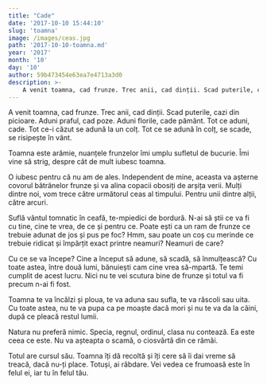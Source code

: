 ```yaml
---
title: "Cade"
date: '2017-10-10 15:44:10'
slug: 'toamna'
image: /images/ceas.jpg
path: '2017-10-10-toamna.md'
year: '2017'
month: '10'
day: '10'
author: 59b473454e63ea7e4713a3d0
description: >-
    A venit toamna, cad frunze. Trec anii, cad dinții. Scad puterile, cazi din picioare. Aduni praful, cad poze. Aduni florile, cade pământ. Tot ce aduni, cade. Tot ce-i căzut se adună la un colț. Tot ce 
---
```

<div class="kg-card-markdown"><p>A venit toamna, cad frunze. Trec anii, cad dinții. Scad puterile, cazi din picioare. Aduni praful, cad poze. Aduni florile, cade pământ. Tot ce aduni, cade. Tot ce-i căzut se adună la un colț. Tot ce se adună în colț, se scade, se risipește în vânt.</p>
<p>Toamna este arămie, nuanțele frunzelor îmi umplu sufletul de bucurie. Îmi vine să strig, despre cât de mult iubesc toamna.</p>
<p>O iubesc pentru că nu am de ales. Independent de mine, aceasta va așterne covorul bătrânelor frunze și va alina copacii obosiți de arșița verii. Mulți dintre noi, vom trece către următorul ceas al timpului. Pentru unii dintre alții, către arcuri.</p>
<p>Suflă vântul tomnatic în ceafă, te-mpiedici de bordură. N-ai să știi ce va fi cu tine, cine te vrea, de ce și pentru ce. Poate ești ca un ram de frunze ce trebuie adunat de jos și pus pe foc? Hmm, sau poate un coș cu merinde ce trebuie ridicat și împărțit exact printre neamuri? Neamuri de care?</p>
<p>Cu ce se va începe? Cine a început să adune, să scadă, să înmulțească? Cu toate astea, între două lumi, bănuiești cam cine vrea să-mpartă. Te temi cumplit de acest lucru. Nici nu te vei scutura bine de frunze și totul va fi precum n-ai fi fost.</p>
<p>Toamna te va încălzi și ploua, te va aduna sau sufla, te va răscoli sau uita. Cu toate astea, nu te va pupa ca pe moaște dacă mori și nu te va da la câini, după ce pleacă restul lumii.</p>
<p>Natura nu preferă nimic. Specia, regnul, ordinul, clasa nu contează. Ea este ceea ce este. Nu va așteapta o scamă, o ciosvârtă din ce rămâi.</p>
<p>Totul are cursul său. Toamna îți dă recoltă și îți cere să îi dai vreme să treacă, dacă nu-ți place. Totuși, ai răbdare. Vei vedea ce frumoasă este în felul ei, iar tu în felul tău.</p>
</div>
    